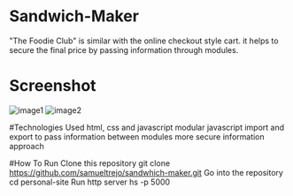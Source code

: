 # Sandwich-Maker

  "The Foodie Club" is similar with the  online checkout style cart. it helps to secure the final price by passing information through modules.

# Screenshot 
  ![image1]()
  ![image2]()



#Technologies Used
  html, css and javascript
  modular javascript
  import and export to pass information between modules
  more secure information approach

#How To Run
  Clone this repository
  git clone https://github.com/samueltrejo/sandwhich-maker.git
  Go into the repository
  cd personal-site
  Run http server
  hs -p 5000


